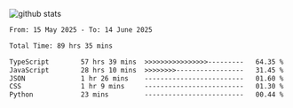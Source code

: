 
![github stats](https://github-readme-stats.vercel.app/api?username=realmahd1&show_icons=true&theme=codeSTACKr&hide_rank=true&count_private=true)

<!--START_SECTION:waka-->

```txt
From: 15 May 2025 - To: 14 June 2025

Total Time: 89 hrs 35 mins

TypeScript        57 hrs 39 mins  >>>>>>>>>>>>>>>>---------   64.35 %
JavaScript        28 hrs 10 mins  >>>>>>>>-----------------   31.45 %
JSON              1 hr 26 mins    -------------------------   01.60 %
CSS               1 hr 9 mins     -------------------------   01.30 %
Python            23 mins         -------------------------   00.44 %
```

<!--END_SECTION:waka-->
